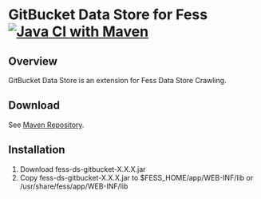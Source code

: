 GitBucket Data Store for Fess
[![Java CI with Maven](https://github.com/codelibs/fess-ds-gitbucket/actions/workflows/maven.yml/badge.svg)](https://github.com/codelibs/fess-ds-gitbucket/actions/workflows/maven.yml)
==========================

## Overview

GitBucket Data Store is an extension for Fess Data Store Crawling.

## Download

See [Maven Repository](https://repo1.maven.org/maven2/org/codelibs/fess/fess-ds-gitbucket/).

## Installation

1. Download fess-ds-gitbucket-X.X.X.jar
2. Copy fess-ds-gitbucket-X.X.X.jar to $FESS\_HOME/app/WEB-INF/lib or /usr/share/fess/app/WEB-INF/lib


